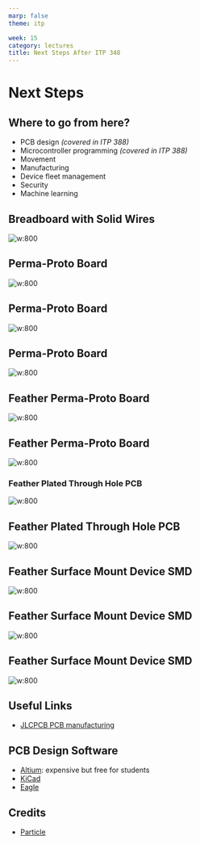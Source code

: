 ```yaml
---
marp: false
theme: itp

week: 15
category: lectures
title: Next Steps After ITP 348
---
```


<!-- headingDivider: 2 -->

# Next Steps

## Where to go from here?

- PCB design *(covered in ITP 388)*
- Microcontroller programming *(covered in ITP 388)*
- Movement
- Manufacturing
- Device fleet management
- Security
- Machine learning

## Breadboard with Solid Wires

![w:800](lecture_beyond_prototyping.assets/image-20231129112041128.png)

## Perma-Proto Board

![w:800](lecture_beyond_prototyping.assets/image-20231129112149281.png)

##  Perma-Proto Board</span>

![w:800](lecture_beyond_prototyping.assets/image-20231129112206195.png)

## Perma-Proto Board

![w:800](lecture_beyond_prototyping.assets/image-20231129112223557.png)

## Feather Perma-Proto Board

![w:800](lecture_beyond_prototyping.assets/image-20231129112244396.png)





## Feather Perma-Proto Board

![w:800](lecture_beyond_prototyping.assets/image-20231129112303851.png)

### Feather Plated Through Hole PCB

![w:800](lecture_beyond_prototyping.assets/image-20231129112318432.png)

## Feather Plated Through Hole PCB

![w:800](lecture_beyond_prototyping.assets/image-20231129112421222.png)

## Feather Surface Mount Device SMD

![w:800](lecture_beyond_prototyping.assets/image-20231129112434390.png)

## Feather Surface Mount Device SMD

![w:800](lecture_beyond_prototyping.assets/image-20231129112440508.png)

## Feather Surface Mount Device SMD

![w:800](lecture_beyond_prototyping.assets/image-20231129112502226.png)

## Useful Links

* [JLCPCB PCB manufacturing](https://jlcpcb.com/)

## PCB Design Software

- [Altium](https://www.altium.com): expensive but free for students
- [KiCad](www.kicad.org)
- [Eagle](https://www.autodesk.com/products/eagle/overview?term=1-YEAR&tab=subscription)

## Credits

- [Particle](https://docs.particle.io/hardware/expansion/beyond-prototyping/)
